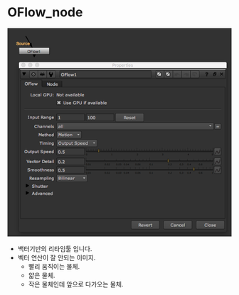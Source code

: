 # OFlow\_node

![](../../.gitbook/assets/oflow_node.png)

* 백터기반의 리타임툴 입니다.
* 벡터 연산이 잘 안되는 이미지.
  * 빨리 움직이는 물체.
  * 얇은 물체.
  * 작은 물체인데 앞으로 다가오는 물체.

